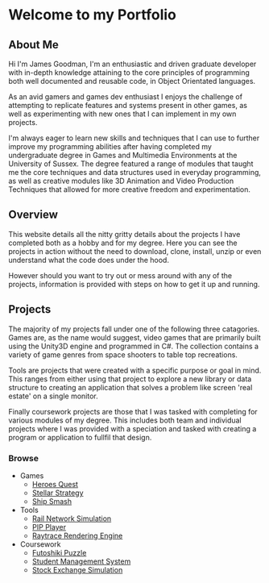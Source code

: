 
# Welcome to my Portfolio

## About Me

Hi I'm James Goodman, I'm an enthusiastic and driven graduate developer with in-depth knowledge attaining to the core principles of programming both well documented and reusable code, in Object Orientated languages.

As an avid gamers and games dev enthusiast I enjoys the challenge of attempting to replicate features and systems present in other games, as well as experimenting with new ones that I can implement in my own projects.

I'm always eager to learn new skills and techniques that I can use to further improve my programming abilities after having completed my undergraduate degree in Games and Multimedia Environments at the University of Sussex. The degree featured a range of modules that taught me the core techniques and data structures used in everyday programming, as well as creative modules like 3D Animation and Video Production Techniques that allowed for more creative freedom and experimentation.

## Overview

This website details all the nitty gritty details about the projects I have completed both as a hobby and for my degree. Here you can see the projects in action without the need to download, clone, install, unzip or even understand what the code does under the hood.

However should you want to try out or mess around with any of the projects, information is provided with steps on how to get it up and running.

## Projects

The majority of my projects fall under one of the following three catagories. Games are, as the name would suggest, video games that are primarily built using the Unity3D engine and programmed in C#. The collection contains a variety of game genres from space shooters to table top recreations.

Tools are projects that were created with a specific purpose or goal in mind. This ranges from either using that project to explore a new library or data structure to creating an application that solves a problem like screen 'real estate' on a single monitor.

Finally coursework projects are those that I was tasked with completing for various modules of my degree. This includes both team and individual projects where I was provided with a speciation and tasked with creating a program or application to fullfil that design.

### Browse

- Games
  - [Heroes Quest](https://github.com/JGoodHub/Heroes-Quest)
  - [Stellar Strategy](https://github.com/JGoodHub/Stellar-Stratagy)
  - [Ship Smash](https://github.com/JGoodHub/Ship-Smash)
- Tools
  - [Rail Network Simulation](https://github.com/JGoodHub/Rail-Network-Simualtion)
  - [PIP Player](https://github.com/JGoodHub/Java-PIP-Player)
  - [Raytrace Rendering Engine](https://github.com/JGoodHub/Raytrace-Engine)
- Coursework
  - [Futoshiki Puzzle](https://github.com/JGoodHub/Futoshiki-Puzzle)
  - [Student Management System](https://github.com/JGoodHub/Student-Management-System)
  - [Stock Exchange Simulation](https://github.com/JGoodHub/Stock-Exchange-Simulation)
